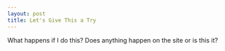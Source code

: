 ```yaml
---
layout: post
title: Let's Give This a Try
---
```


What happens if I do this? Does anything happen on the site or is this it?
